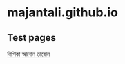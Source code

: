 # majantali.github.io

## Test pages

[লিপিকা](bnarchive/RabindranathTagore_Prose_Lipika)
[আবোল তাবোল](bnarchive/SukumarRay_Poetry_AbolTabol)

